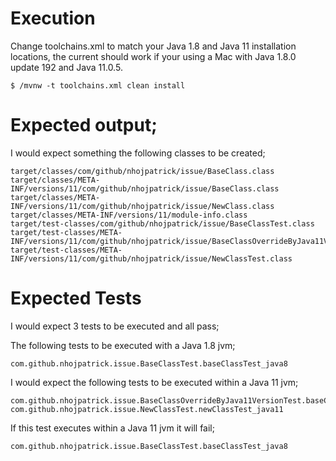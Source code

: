 
# Execution

Change toolchains.xml to match your Java 1.8 and Java 11 installation locations, the current should work if your using a Mac with Java 1.8.0 update 192 and Java 11.0.5.
```
$ /mvnw -t toolchains.xml clean install
```

# Expected output;
I would expect something the following classes to be created;
```
target/classes/com/github/nhojpatrick/issue/BaseClass.class
target/classes/META-INF/versions/11/com/github/nhojpatrick/issue/BaseClass.class
target/classes/META-INF/versions/11/com/github/nhojpatrick/issue/NewClass.class
target/classes/META-INF/versions/11/module-info.class
target/test-classes/com/github/nhojpatrick/issue/BaseClassTest.class
target/test-classes/META-INF/versions/11/com/github/nhojpatrick/issue/BaseClassOverrideByJava11VersionTest.class
target/test-classes/META-INF/versions/11/com/github/nhojpatrick/issue/NewClassTest.class
```

# Expected Tests
I would expect 3 tests to be executed and all pass;

The following tests to be executed with a Java 1.8 jvm;
```
com.github.nhojpatrick.issue.BaseClassTest.baseClassTest_java8
```

I would expect the following tests to be executed within a Java 11 jvm;
```
com.github.nhojpatrick.issue.BaseClassOverrideByJava11VersionTest.baseClassTest_java11
com.github.nhojpatrick.issue.NewClassTest.newClassTest_java11
```

If this test executes within a Java 11 jvm it will fail;
```
com.github.nhojpatrick.issue.BaseClassTest.baseClassTest_java8
```

